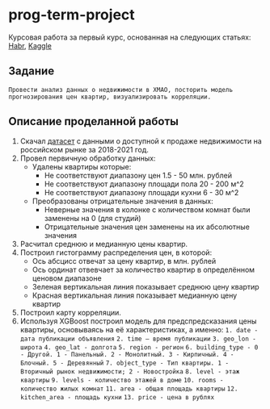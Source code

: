 # prog-term-project
Курсовая работа за первый курс, основанная на следующих статьях: 
[Habr](https://habr.com/ru/articles/710000/), 
[Kaggle](https://www.kaggle.com/code/khazovaalexandra/nn-in-real-russian-estate/notebook)


## Задание
    Провести анализ данных о недвижимости в ХМАО, посторить модель прогнозирования цен квартир, визуализировать корреляции.

## Описание проделанной работы
1. Скачал [датасет](https://www.kaggle.com/datasets/mrdaniilak/russia-real-estate-20182021?resource=download) с данными о доступной к продаже недвижимости на российском рынке за 2018-2021 год.
2. Провел первичную обработку данных:
   * Удалены квартиры которые:
     * Не соответствуют диапазону цен 1.5 - 50 млн. рублей
     * Не соответствуют диапазону площади пола 20 - 200 м^2
     * Не соответствуют диапазону площади кухни 6 - 30 м^2
   * Преобразованы отрицательные значения в данных:
     * Неверные значения в колонке с количеством комнат были заменены на 0 (для студий)
     * Отрицательные значения цен заменены на их абсолютные значения
3. Расчитал среднюю и медианную цены квартир.
4. Построил гистограмму распределения цен, в которой:
   * Ось абсцисс отвечат за цену квартир, в млн. рублей
   * Ось ординат отвевчает за количество квартир в определённом ценовом диапазоне
   * Зеленая вертикальная линия показывает среднюю цену квартир
   * Красная вертикальная линия показывает медианную цену квартир
5. Построил карту корреляции.
6. Используя XGBoost построил модель для предспредсказания цены квартиры, основываясь на её характеристиках, а именно:
   `1. date - дата публикации объявления`
   `2. time – время публикации`
   `3. geo_lon - широта`
   `4. geo_lat - долгота`
   `5. region - регион`
   `6. building_type - 0 - Другой. 1 - Панельный. 2 - Монолитный. 3 - Кирпичный. 4 - Блочный. 5 - Деревянный`
   `7. object_type - Тип квартиры. 1 - Вторичный рынок недвижимости; 2 - Новостройка`
   `8. level - этаж квартиры`
   `9. levels - количество этажей в доме`
   `10. rooms - количество жилых комнат`
   `11. area - общая площадь квартиры`
   `12. kitchen_area - площадь кухни`
   `13. price - цена в рублях`
